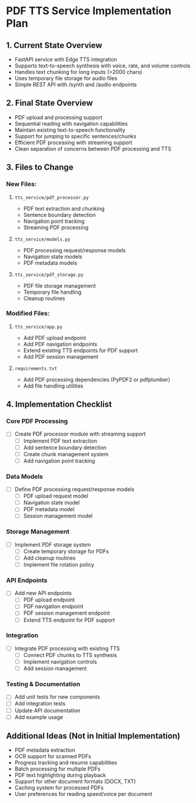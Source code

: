 # PDF TTS Service Implementation Plan

## 1. Current State Overview
- FastAPI service with Edge TTS integration
- Supports text-to-speech synthesis with voice, rate, and volume controls
- Handles text chunking for long inputs (>2000 chars)
- Uses temporary file storage for audio files
- Simple REST API with /synth and /audio endpoints

## 2. Final State Overview
- PDF upload and processing support
- Sequential reading with navigation capabilities
- Maintain existing text-to-speech functionality
- Support for jumping to specific sentences/chunks
- Efficient PDF processing with streaming support
- Clean separation of concerns between PDF processing and TTS

## 3. Files to Change

### New Files:
1. `tts_service/pdf_processor.py`
   - PDF text extraction and chunking
   - Sentence boundary detection
   - Navigation point tracking
   - Streaming PDF processing

2. `tts_service/models.py`
   - PDF processing request/response models
   - Navigation state models
   - PDF metadata models

3. `tts_service/pdf_storage.py`
   - PDF file storage management
   - Temporary file handling
   - Cleanup routines

### Modified Files:
1. `tts_service/app.py`
   - Add PDF upload endpoint
   - Add PDF navigation endpoints
   - Extend existing TTS endpoints for PDF support
   - Add PDF session management

2. `requirements.txt`
   - Add PDF processing dependencies (PyPDF2 or pdfplumber)
   - Add file handling utilities

## 4. Implementation Checklist

### Core PDF Processing
- [ ] Create PDF processor module with streaming support
  - [ ] Implement PDF text extraction
  - [ ] Add sentence boundary detection
  - [ ] Create chunk management system
  - [ ] Add navigation point tracking

### Data Models
- [ ] Define PDF processing request/response models
  - [ ] PDF upload request model
  - [ ] Navigation state model
  - [ ] PDF metadata model
  - [ ] Session management model

### Storage Management
- [ ] Implement PDF storage system
  - [ ] Create temporary storage for PDFs
  - [ ] Add cleanup routines
  - [ ] Implement file rotation policy

### API Endpoints
- [ ] Add new API endpoints
  - [ ] PDF upload endpoint
  - [ ] PDF navigation endpoint
  - [ ] PDF session management endpoint
  - [ ] Extend TTS endpoint for PDF support

### Integration
- [ ] Integrate PDF processing with existing TTS
  - [ ] Connect PDF chunks to TTS synthesis
  - [ ] Implement navigation controls
  - [ ] Add session management

### Testing & Documentation
- [ ] Add unit tests for new components
- [ ] Add integration tests
- [ ] Update API documentation
- [ ] Add example usage

## Additional Ideas (Not in Initial Implementation)
- PDF metadata extraction
- OCR support for scanned PDFs
- Progress tracking and resume capabilities
- Batch processing for multiple PDFs
- PDF text highlighting during playback
- Support for other document formats (DOCX, TXT)
- Caching system for processed PDFs
- User preferences for reading speed/voice per document 